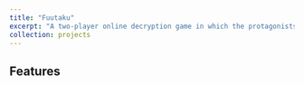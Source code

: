 ```yaml
---
title: "Fuutaku"
excerpt: "A two-player online decryption game in which the protagonists utilize color elimination and size alteration abilities to reach the destination"
collection: projects
---
```


## Features
